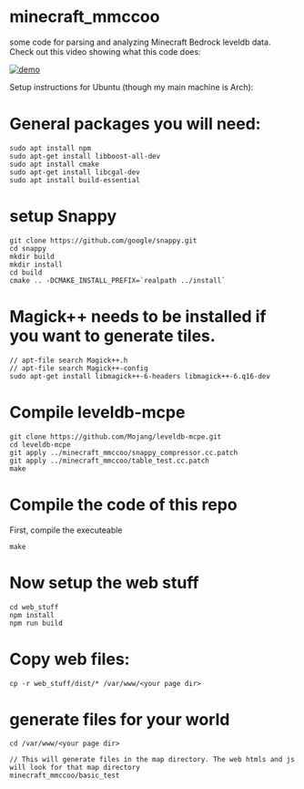 # minecraft_mmccoo
some code for parsing and analyzing Minecraft Bedrock leveldb data. Check out this video showing what this code does:

[![demo](http://img.youtube.com/vi/S-5TawHSw1U/0.jpg)](http://www.youtube.com/watch?v=S-5TawHSw1U "Demo")


Setup instructions for Ubuntu (though my main machine is Arch):

# General packages you will need:
    sudo apt install npm
    sudo apt-get install libboost-all-dev
    sudo apt install cmake
    sudo apt-get install libcgal-dev
    sudo apt install build-essential

# setup Snappy
    git clone https://github.com/google/snappy.git
    cd snappy
    mkdir build
    mkdir install
    cd build
    cmake .. -DCMAKE_INSTALL_PREFIX=`realpath ../install`

# Magick++ needs to be installed if you want to generate tiles.
    // apt-file search Magick++.h
    // apt-file search Magick++-config
    sudo apt-get install libmagick++-6-headers libmagick++-6.q16-dev
 
# Compile leveldb-mcpe
    git clone https://github.com/Mojang/leveldb-mcpe.git
    cd leveldb-mcpe
    git apply ../minecraft_mmccoo/snappy_compressor.cc.patch
    git apply ../minecraft_mmccoo/table_test.cc.patch
    make
    
# Compile the code of this repo
First, compile the executeable

    make

# Now setup the web stuff

    cd web_stuff
    npm install
    npm run build

# Copy web files:
    cp -r web_stuff/dist/* /var/www/<your page dir>
    
# generate files for your world
    cd /var/www/<your page dir>
    
    // This will generate files in the map directory. The web htmls and js will look for that map directory
    minecraft_mmccoo/basic_test

